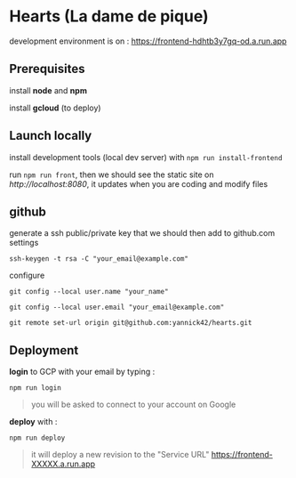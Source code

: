 # Hearts (La dame de pique)

development environment is on : https://frontend-hdhtb3y7gq-od.a.run.app

## Prerequisites
install **node** and **npm**

install **gcloud** (to deploy)

## Launch locally
install development tools (local dev server) with `npm run install-frontend`

run `npm run front`, then we should see the static site on *http://localhost:8080*, it updates when you are coding and modify files

## github
generate a ssh public/private key that we should then add to github.com settings

`ssh-keygen -t rsa -C "your_email@example.com"`

configure

`git config --local user.name "your_name"`

`git config --local user.email "your_email@example.com"`

`git remote set-url origin git@github.com:yannick42/hearts.git`

## Deployment

**login** to GCP with your email by typing :

`npm run login`

> you will be asked to connect to your account on Google

**deploy** with :

`npm run deploy`

> it will deploy a new revision to the "Service URL" https://frontend-XXXXX.a.run.app
